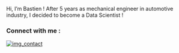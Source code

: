 Hi, I’m Bastien ! After 5 years as mechanical engineer in automotive industry, I decided to become a Data Scientist !

### Connect with me :
[ ![img_contact](./img/globe-light.svg)](https://linkedin.com)
<!---
BastienRi/BastienRi is a ✨ special ✨ repository because its `README.md` (this file) appears on your GitHub profile.
You can click the Preview link to take a look at your changes.
--->
